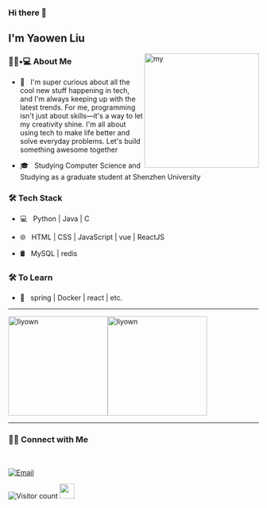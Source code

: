 ### Hi there 👋<h2> I'm Yaowen Liu</h2>

<img align='right' src="https://media.giphy.com/media/M9gbBd9nbDrOTu1Mqx/giphy.gif" width="230" alt="my">

<h3> 👨🏻•💻 About Me </h3>

- 🤔 &nbsp; I'm super curious about all the cool new stuff happening in tech, and I'm always keeping up with the latest trends. For me, programming isn't just about skills—it's a way to let my creativity shine. I'm all about using tech to make life better and solve everyday problems. Let's build something awesome together

- 🎓 &nbsp; Studying Computer Science and Studying as a graduate student at Shenzhen University



<h3>🛠 Tech Stack</h3>

- 💻 &nbsp; Python | Java  | C 

- 🌐 &nbsp; HTML | CSS | JavaScript | vue | ReactJS

- 🛢 &nbsp; MySQL | redis
<!--

- 🔧 &nbsp; Git | Markdown | Selenium | Tidyverse

- 🖥 &nbsp; Illustrator| Photoshop | InDesign

-->



<h3>🛠 To Learn</h3>

- 🔧 &nbsp; spring | Docker | react | etc.

<hr>

<img src="https://github-readme-stats.vercel.app/api/top-langs?username=liyown&show_icons=true&locale=en&layout=compact" alt="liyown" style="height: 200px; width: auto; margin-lift:20px;" /><img src="https://github-readme-stats.vercel.app/api?username=liyown&show_icons=true&locale=en" alt="liyown" style="height: 200px; width: auto;" />

<hr>
<h3> 🤝🏻 Connect with Me </h3>
<br>



<p align="center">

<a href="mailto:liuyaowen.smile@gmail.com"><img alt="Email" src="https://img.shields.io/badge/Email-shivammalpani111@gmail.com-blue?style=flat-square&logo=gmail"></a>

</p>



![Visitor count](https://visitor-badge.laobi.icu/badge?page_id=liyown.liyown)   <img src="https://media.giphy.com/media/dxn6fRlTIShoeBr69N/giphy.gif" width="30">
